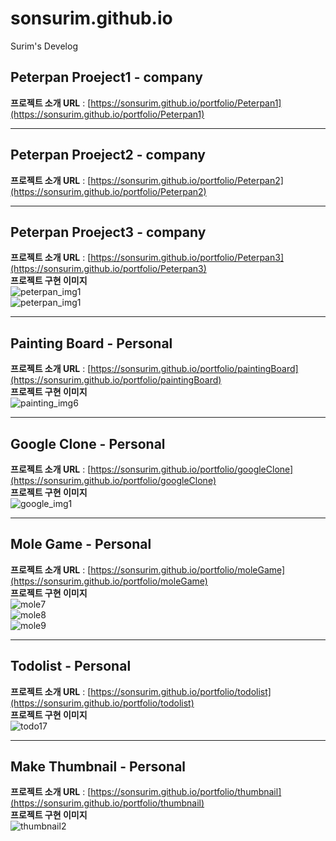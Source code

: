 # sonsurim.github.io
Surim's Develog

## Peterpan Proeject1 - company
**프로젝트 소개 URL** : [https://sonsurim.github.io/portfolio/Peterpan1](https://sonsurim.github.io/portfolio/Peterpan1)
- - -

## Peterpan Proeject2 - company
**프로젝트 소개 URL** : [https://sonsurim.github.io/portfolio/Peterpan2](https://sonsurim.github.io/portfolio/Peterpan2)
- - -

## Peterpan Proeject3 - company
**프로젝트 소개 URL** : [https://sonsurim.github.io/portfolio/Peterpan3](https://sonsurim.github.io/portfolio/Peterpan3)<br/>
**프로젝트 구현 이미지**<br/>
![peterpan_img1](https://sonsurim.github.io/portfolio/img/peterpan_img1.PNG)<br/>
![peterpan_img1](https://sonsurim.github.io/portfolio/img/peterpan_img2.PNG)<br/>
- - -

## Painting Board - Personal
**프로젝트 소개 URL** : [https://sonsurim.github.io/portfolio/paintingBoard](https://sonsurim.github.io/portfolio/paintingBoard)<br/>
**프로젝트 구현 이미지**<br/>
![painting_img6](https://sonsurim.github.io/portfolio/img/painting_img6.png)
- - -

## Google Clone - Personal
**프로젝트 소개 URL** : [https://sonsurim.github.io/portfolio/googleClone](https://sonsurim.github.io/portfolio/googleClone)<br/>
**프로젝트 구현 이미지**<br/>
![google_img1](https://sonsurim.github.io/portfolio/img/google_img1.PNG)<br/>
- - -

## Mole Game - Personal
**프로젝트 소개 URL** : [https://sonsurim.github.io/portfolio/moleGame](https://sonsurim.github.io/portfolio/moleGame)<br/>
**프로젝트 구현 이미지**<br/>
![mole7](https://sonsurim.github.io/portfolio/img/mole7.PNG)<br/>
![mole8](https://sonsurim.github.io/portfolio/img/mole8.PNG)<br/>
![mole9](https://sonsurim.github.io/portfolio/img/mole9.PNG)<br/>
- - -

## Todolist - Personal
**프로젝트 소개 URL** : [https://sonsurim.github.io/portfolio/todolist](https://sonsurim.github.io/portfolio/todolist)<br/>
**프로젝트 구현 이미지**<br/>
![todo17](https://sonsurim.github.io/portfolio/img/todo17.PNG)<br/>
- - -

## Make Thumbnail - Personal
**프로젝트 소개 URL** : [https://sonsurim.github.io/portfolio/thumbnail](https://sonsurim.github.io/portfolio/thumbnail)<br/>
**프로젝트 구현 이미지**<br/>
![thumbnail2](https://sonsurim.github.io/portfolio/img/thumbnail2.PNG)<br/>